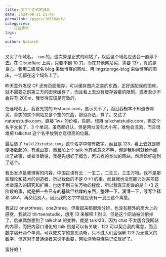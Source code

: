 ```yaml
---
title: 买了个正式的域名
date: 2024-08-31 21:46
permalink: /pages/10f68aef/
categories:
  - 拉拉家常
tags:
  - 
author: NatureK
---
```

又买了个域名，`.com` 的，这次算是正式的网站了，以后这个域名应该会一直续下去。在 Cloudflare 上买，只要不到 10 刀，而在其他网站买，需要 13+，真的是良心。我用二级域名 blog 来做博客的网址，用 imgstorage-blog 来做博客的图床，一切都在这个域名上了。

昨天意外发现 CF 还有页面缓存，可以缓存图片之类的东西，正好适配我的图床，就不需要之前第三方的图床缓存了，而且看上去没有缓存容量的限制，或者至少不会只有 200m，我觉得应该是有效的。

在选域名上，我首先找的 tkstudio.com，显示买不了，而且我根本不知道去哪买，真实的这个网站又是个空的东西，那没办法，算了。又试了 naturestudio.com，直接 1w+ 的价格，告辞。想用 talkchatstudio.com，但这个名字太长了，3 个单词，虽然都好认，但是网址没有大小写，难免会混淆，而且很难把 talkchat 这个名字放到立意很高的位置。

最后选了 `talk123studio.com`。这个名字中带有数字，而且是 123，看上去就是随便凑数起的，有点山寨，而且加上个 talk 也有点意义不明，但是我瞬间就给他编出了故事，或者准确说，我是先想好了概念，再去找的类似的网站，然后恰好碰到了这个。

我出发点是我博客的内容，中国古语有云：一生二，二生三，三生万物。我不是那些理论和技术的创造者，所以我做的不是 0->1 的事，而且我也没有能力对某项技术做深入的研究和扩展，也达不到三生万物的程度，所以我真正能做的是 1->3 这阶段的事，就是把一些已有的基础但枯燥的东西，整理一下，润滑一下，写写注释和 Q&A，再交给别人，因此我的名字中就应该有一到三这个寓意。

我试过 onetothree，one2three，但看起来都很难分辨，也没有额外的高大上的感觉，我试过 thirteenstudio，想用 13 来解释 1 到 3，但是这个网站被注册掉了。后来偶然想到了 talkchat 的变种，就是 talk123，因为 chat 不太适合我网站的内容，而把内容口语化的 talk 倒是可以有关联，123 可以契合我的寓意，而且数字隔开两个单词，可以使文字的意思清晰，只不过人们会误解 123 为无意义的数字，但这对于普通读者来说不重要，网址清晰易懂易记忆就好了。

蛮好的！